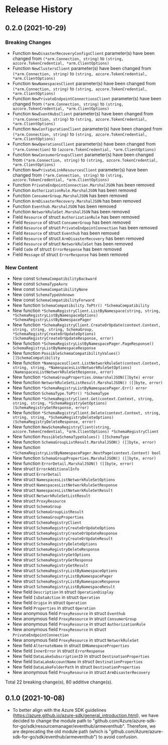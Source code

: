# Release History

## 0.2.0 (2021-10-29)
### Breaking Changes

- Function `NewDisasterRecoveryConfigsClient` parameter(s) have been changed from `(*arm.Connection, string)` to `(string, azcore.TokenCredential, *arm.ClientOptions)`
- Function `NewClustersClient` parameter(s) have been changed from `(*arm.Connection, string)` to `(string, azcore.TokenCredential, *arm.ClientOptions)`
- Function `NewNamespacesClient` parameter(s) have been changed from `(*arm.Connection, string)` to `(string, azcore.TokenCredential, *arm.ClientOptions)`
- Function `NewPrivateEndpointConnectionsClient` parameter(s) have been changed from `(*arm.Connection, string)` to `(string, azcore.TokenCredential, *arm.ClientOptions)`
- Function `NewEventHubsClient` parameter(s) have been changed from `(*arm.Connection, string)` to `(string, azcore.TokenCredential, *arm.ClientOptions)`
- Function `NewConfigurationClient` parameter(s) have been changed from `(*arm.Connection, string)` to `(string, azcore.TokenCredential, *arm.ClientOptions)`
- Function `NewOperationsClient` parameter(s) have been changed from `(*arm.Connection)` to `(azcore.TokenCredential, *arm.ClientOptions)`
- Function `NewConsumerGroupsClient` parameter(s) have been changed from `(*arm.Connection, string)` to `(string, azcore.TokenCredential, *arm.ClientOptions)`
- Function `NewPrivateLinkResourcesClient` parameter(s) have been changed from `(*arm.Connection, string)` to `(string, azcore.TokenCredential, *arm.ClientOptions)`
- Function `PrivateEndpointConnection.MarshalJSON` has been removed
- Function `AuthorizationRule.MarshalJSON` has been removed
- Function `ConsumerGroup.MarshalJSON` has been removed
- Function `ArmDisasterRecovery.MarshalJSON` has been removed
- Function `Eventhub.MarshalJSON` has been removed
- Function `NetworkRuleSet.MarshalJSON` has been removed
- Field `Resource` of struct `AuthorizationRule` has been removed
- Field `Resource` of struct `ConsumerGroup` has been removed
- Field `Resource` of struct `PrivateEndpointConnection` has been removed
- Field `Resource` of struct `Eventhub` has been removed
- Field `Resource` of struct `ArmDisasterRecovery` has been removed
- Field `Resource` of struct `NetworkRuleSet` has been removed
- Field `Code` of struct `ErrorResponse` has been removed
- Field `Message` of struct `ErrorResponse` has been removed

### New Content

- New const `SchemaCompatibilityBackward`
- New const `SchemaTypeAvro`
- New const `SchemaCompatibilityNone`
- New const `SchemaTypeUnknown`
- New const `SchemaCompatibilityForward`
- New function `SchemaCompatibility.ToPtr() *SchemaCompatibility`
- New function `*SchemaRegistryClient.ListByNamespace(string, string, *SchemaRegistryListByNamespaceOptions) *SchemaRegistryListByNamespacePager`
- New function `*SchemaRegistryClient.CreateOrUpdate(context.Context, string, string, string, SchemaGroup, *SchemaRegistryCreateOrUpdateOptions) (SchemaRegistryCreateOrUpdateResponse, error)`
- New function `*SchemaRegistryListByNamespacePager.PageResponse() SchemaRegistryListByNamespaceResponse`
- New function `PossibleSchemaCompatibilityValues() []SchemaCompatibility`
- New function `*NamespacesClient.ListNetworkRuleSet(context.Context, string, string, *NamespacesListNetworkRuleSetOptions) (NamespacesListNetworkRuleSetResponse, error)`
- New function `*SchemaGroupProperties.UnmarshalJSON([]byte) error`
- New function `NetworkRuleSetListResult.MarshalJSON() ([]byte, error)`
- New function `*SchemaRegistryListByNamespacePager.Err() error`
- New function `SchemaType.ToPtr() *SchemaType`
- New function `*SchemaRegistryClient.Get(context.Context, string, string, string, *SchemaRegistryGetOptions) (SchemaRegistryGetResponse, error)`
- New function `*SchemaRegistryClient.Delete(context.Context, string, string, string, *SchemaRegistryDeleteOptions) (SchemaRegistryDeleteResponse, error)`
- New function `NewSchemaRegistryClient(string, azcore.TokenCredential, *arm.ClientOptions) *SchemaRegistryClient`
- New function `PossibleSchemaTypeValues() []SchemaType`
- New function `SchemaGroupListResult.MarshalJSON() ([]byte, error)`
- New function `*SchemaRegistryListByNamespacePager.NextPage(context.Context) bool`
- New function `SchemaGroupProperties.MarshalJSON() ([]byte, error)`
- New function `ErrorDetail.MarshalJSON() ([]byte, error)`
- New struct `ErrorAdditionalInfo`
- New struct `ErrorDetail`
- New struct `NamespacesListNetworkRuleSetOptions`
- New struct `NamespacesListNetworkRuleSetResponse`
- New struct `NamespacesListNetworkRuleSetResult`
- New struct `NetworkRuleSetListResult`
- New struct `ProxyResource`
- New struct `SchemaGroup`
- New struct `SchemaGroupListResult`
- New struct `SchemaGroupProperties`
- New struct `SchemaRegistryClient`
- New struct `SchemaRegistryCreateOrUpdateOptions`
- New struct `SchemaRegistryCreateOrUpdateResponse`
- New struct `SchemaRegistryCreateOrUpdateResult`
- New struct `SchemaRegistryDeleteOptions`
- New struct `SchemaRegistryDeleteResponse`
- New struct `SchemaRegistryGetOptions`
- New struct `SchemaRegistryGetResponse`
- New struct `SchemaRegistryGetResult`
- New struct `SchemaRegistryListByNamespaceOptions`
- New struct `SchemaRegistryListByNamespacePager`
- New struct `SchemaRegistryListByNamespaceResponse`
- New struct `SchemaRegistryListByNamespaceResult`
- New field `Description` in struct `OperationDisplay`
- New field `IsDataAction` in struct `Operation`
- New field `Origin` in struct `Operation`
- New field `Properties` in struct `Operation`
- New anonymous field `ProxyResource` in struct `Eventhub`
- New anonymous field `ProxyResource` in struct `ConsumerGroup`
- New anonymous field `ProxyResource` in struct `AuthorizationRule`
- New anonymous field `ProxyResource` in struct `PrivateEndpointConnection`
- New anonymous field `ProxyResource` in struct `NetworkRuleSet`
- New field `AlternateName` in struct `EHNamespaceProperties`
- New field `InnerError` in struct `ErrorResponse`
- New field `DataLakeSubscriptionID` in struct `DestinationProperties`
- New field `DataLakeAccountName` in struct `DestinationProperties`
- New field `DataLakeFolderPath` in struct `DestinationProperties`
- New anonymous field `ProxyResource` in struct `ArmDisasterRecovery`

Total 22 breaking change(s), 80 additive change(s).


## 0.1.0 (2021-10-08)
- To better align with the Azure SDK guidelines (https://azure.github.io/azure-sdk/general_introduction.html), we have decided to change the module path to "github.com/Azure/azure-sdk-for-go/sdk/resourcemanager/eventhub/armeventhub". Therefore, we are deprecating the old module path (which is "github.com/Azure/azure-sdk-for-go/sdk/eventhub/armeventhub") to avoid confusion.